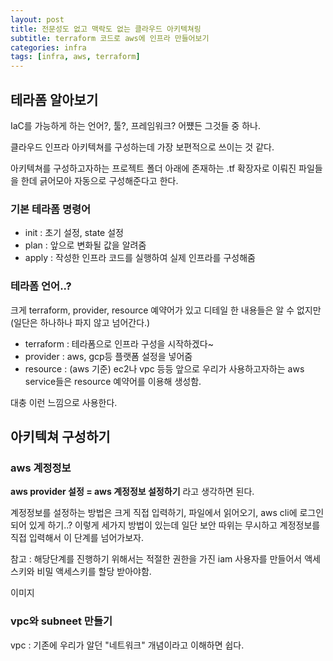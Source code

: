 ```yaml
---
layout: post
title: 전문성도 없고 맥락도 없는 클라우드 아키텍쳐링
subtitle: terraform 코드로 aws에 인프라 만들어보기
categories: infra
tags: [infra, aws, terraform]
---
```


## 테라폼 알아보기
IaC를 가능하게 하는 언어?, 툴?, 프레임워크? 어쩄든 그것들 중 하나.

클라우드 인프라 아키텍쳐를 구성하는데 가장 보편적으로 쓰이는 것 같다.

아키텍쳐를 구성하고자하는 프로젝트 폴더 아래에 존재하는 .tf 확장자로 이뤄진 파일들을 한데 긁어모아 자동으로 구성해준다고 한다. 

### 기본 테라폼 명령어
* init : 초기 설정, state 설정
* plan : 앞으로 변화될 값을 알려줌
* apply : 작성한 인프라 코드를 실행하여 실제 인프라를 구성해줌

### 테라폼 언어..?
크게 terraform, provider, resource 예약어가 있고
디테일 한 내용들은 알 수 없지만 (일단은 하나하나 파지 않고 넘어간다.)

* terraform : 테라폼으로 인프라 구성을 시작하겠다~
* provider : aws, gcp등 플랫폼 설정을 넣어줌
* resource : (aws 기준) ec2나 vpc 등등 앞으로 우리가 사용하고자하는 aws service들은 resource 예약어를 이용해 생성함.

대충 이런 느낌으로 사용한다. 

## 아키텍쳐 구성하기
### aws 계정정보
**aws provider 설정 = aws 계정정보 설정하기** 라고 생각하면 된다.

계정정보를 설정하는 방법은 크게 직접 입력하기, 파일에서 읽어오기, aws cli에 로그인 되어 있게 하기..? 이렇게 세가지 방법이 있는데 일단 보안 따위는 무시하고 계정정보를 직접 입력해서 이 단계를 넘어가보자.

참고 : 해당단계를 진행하기 위해서는 적절한 권한을 가진 iam 사용자를 만들어서 액세스키와 비밀 액세스키를 할당 받아야함.

이미지

### vpc와 subneet 만들기
vpc : 기존에 우리가 알던 "네트워크" 개념이라고 이해하면 쉽다.




